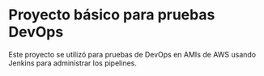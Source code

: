 # Proyecto básico para pruebas DevOps
Este proyecto se utilizó para pruebas de DevOps en AMIs de AWS usando Jenkins para administrar los pipelines.
